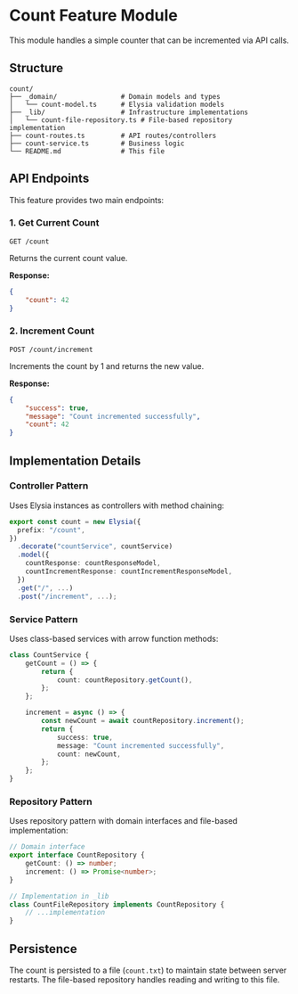 # Count Feature Module

This module handles a simple counter that can be incremented via API calls.

## Structure

```
count/
├── _domain/                # Domain models and types
│   └── count-model.ts      # Elysia validation models
├── _lib/                   # Infrastructure implementations
│   └── count-file-repository.ts # File-based repository implementation
├── count-routes.ts         # API routes/controllers
├── count-service.ts        # Business logic
└── README.md               # This file
```

## API Endpoints

This feature provides two main endpoints:

### 1. Get Current Count

```
GET /count
```

Returns the current count value.

**Response:**

```json
{
	"count": 42
}
```

### 2. Increment Count

```
POST /count/increment
```

Increments the count by 1 and returns the new value.

**Response:**

```json
{
	"success": true,
	"message": "Count incremented successfully",
	"count": 42
}
```

## Implementation Details

### Controller Pattern

Uses Elysia instances as controllers with method chaining:

```typescript
export const count = new Elysia({
  prefix: "/count",
})
  .decorate("countService", countService)
  .model({
    countResponse: countResponseModel,
    countIncrementResponse: countIncrementResponseModel,
  })
  .get("/", ...)
  .post("/increment", ...);
```

### Service Pattern

Uses class-based services with arrow function methods:

```typescript
class CountService {
	getCount = () => {
		return {
			count: countRepository.getCount(),
		};
	};

	increment = async () => {
		const newCount = await countRepository.increment();
		return {
			success: true,
			message: "Count incremented successfully",
			count: newCount,
		};
	};
}
```

### Repository Pattern

Uses repository pattern with domain interfaces and file-based implementation:

```typescript
// Domain interface
export interface CountRepository {
	getCount: () => number;
	increment: () => Promise<number>;
}

// Implementation in _lib
class CountFileRepository implements CountRepository {
	// ...implementation
}
```

## Persistence

The count is persisted to a file (`count.txt`) to maintain state between server restarts. The file-based repository handles reading and writing to this file.
